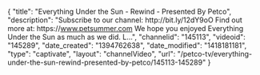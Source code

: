 {
    "title": "Everything Under the Sun - Rewind - Presented By Petco",
    "description": "Subscribe to our channel: http:\/\/bit.ly\/12dY9oO Find out more at: https:\/\/www.petsummer.com We hope you enjoyed Everything Under the Sun as much as we did. L...",
    "channelid": "145113",
    "videoid": "145289",
    "date_created": "1394762638",
    "date_modified": "1418181181",
    "type": "captivate",
    "layout": "channelVideo",
    "url": "\/petco-tv\/everything-under-the-sun-rewind-presented-by-petco\/145113-145289"
}
